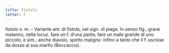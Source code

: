 ```yaml
---
title: fìstolo
letter: F
---
```

fìstolo s. m. – Variante ant. di fistola, nel sign. di piaga. In senso fig., grave malanno, nella locuz. fare un f. d’una pipita, fare un male grande di uno piccolo, e sim.; anche diavolo, spirito maligno: infino a tanto che il f. uscisse da dosso al suo marito (Boccaccio).